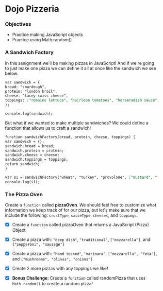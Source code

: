 # Dojo Pizzeria

### Objectives

- Practice making JavaScript objects
- Practice using Math.random()

### A Sandwich Factory

In this assignment we'll be making pizzas in JavaScript! And if we're going to just make one pizza we can define it all at once like the sandwich we see below.

```md
var sandwich = {
bread: "sourdough",
protein: "london broil",
cheese: "lacey swiss cheese",
toppings: ["romaine lettuce", "heirloom tomatoes", "horseradish sauce"]
};

console.log(sandwich);
```

But what if we wanted to make multiple sandwiches? We could define a function that allows us to craft a sandwich!

```md
function sandwichFactory(bread, protein, cheese, toppings) {
var sandwich = {};
sandwich.bread = bread;
sandwich.protein = protein;
sandwich.cheese = cheese;
sandwich.toppings = toppings;
return sandwich;
}

var s1 = sandwichFactory("wheat", "turkey", "provolone", ["mustard", "fried onions", "arugula"]);
console.log(s1);
```

### The Pizza Oven

Create a `function` called **pizzaOven**. We should feel free to customize what information we keep track of for our pizza, but let's make sure that we include the following: `crustType`, `sauceType`, `cheeses`, and `toppings`.

- [x] Create a `function` called pizzaOven that returns a JavaScript (Pizza) Object

- [x] Create a pizza with: `"deep dish"`, `"traditional"`, `["mozzarella"]`, and `["pepperoni", "sausage"]`

- [x] Create a pizza with: `"hand tossed"`, `"marinara"`, `["mozzarella", "feta"]`, and `["mushrooms", "olives", "onions"]`

- [x] Create 2 more pizzas with any toppings we like!

- [x] **Bonus Challenge:** Create a `function` called randomPizza that uses `Math.random()` to create a random pizza!
